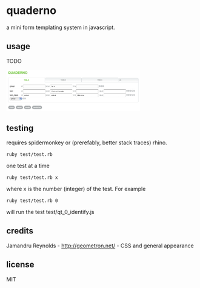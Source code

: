 
# quaderno

a mini form templating system in javascript.


## usage

TODO

<a href="http://github.com/jmettraux/quaderno/raw/master/doc/edition.png"><img src="http://github.com/jmettraux/quaderno/raw/master/doc/edition.png" width="70%" /></a>


## testing

requires spidermonkey or (prerefably, better stack traces) rhino.

    ruby test/test.rb

one test at a time

    ruby test/test.rb x

where x is the number (integer) of the test. For example

    ruby test/test.rb 0

will run the test test/qt_0_identify.js


## credits

Jamandru Reynolds - <a href="http://geometron.net">http://geometron.net/</a> - CSS and general appearance


## license

MIT

